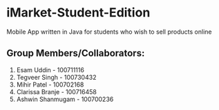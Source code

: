 # iMarket-Student-Edition
Mobile App written in Java for students who wish to sell products online

## Group Members/Collaborators:

1. Esam Uddin - 100711116
2. Tegveer Singh - 100730432
3. Mihir Patel - 100702168
4. Clarissa Branje - 100716458
5. Ashwin Shanmugam - 100700236